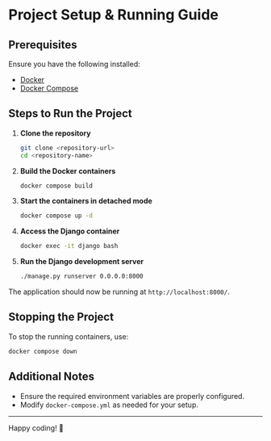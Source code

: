 # Project Setup & Running Guide

## Prerequisites
Ensure you have the following installed:
- [Docker](https://docs.docker.com/get-docker/)
- [Docker Compose](https://docs.docker.com/compose/install/)

## Steps to Run the Project

1. **Clone the repository**
   ```sh
   git clone <repository-url>
   cd <repository-name>
   ```

2. **Build the Docker containers**
   ```sh
   docker compose build
   ```

3. **Start the containers in detached mode**
   ```sh
   docker compose up -d
   ```

4. **Access the Django container**
   ```sh
   docker exec -it django bash
   ```

5. **Run the Django development server**
   ```sh
   ./manage.py runserver 0.0.0.0:8000
   ```

The application should now be running at `http://localhost:8000/`.

## Stopping the Project
To stop the running containers, use:
```sh
docker compose down
```

## Additional Notes
- Ensure the required environment variables are properly configured.
- Modify `docker-compose.yml` as needed for your setup.

---

Happy coding! 🚀

